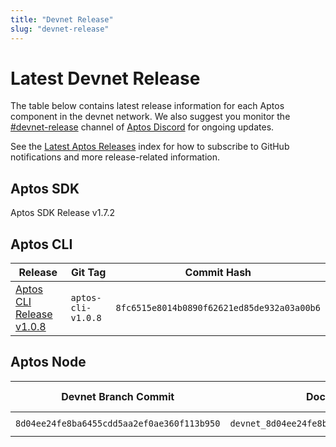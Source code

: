 ```yaml
---
title: "Devnet Release"
slug: "devnet-release"
---
```


# Latest Devnet Release

The table below contains latest release information for each Aptos component in the devnet network. We also suggest you monitor the [#devnet-release](https://discord.com/channels/945856774056083548/956692649430093904) channel of [Aptos Discord](https://discord.gg/aptoslabs) for ongoing updates.

See the [Latest Aptos Releases](./index.md) index for how to subscribe to GitHub notifications and more release-related information.

## Aptos SDK

Aptos SDK Release v1.7.2

## Aptos CLI

|Release | Git Tag | Commit Hash|
|---|---|---|
|[Aptos CLI Release v1.0.8](https://github.com/aptos-labs/aptos-core/releases/tag/aptos-cli-v1.0.8)| `aptos-cli-v1.0.8` | `8fc6515e8014b0890f62621ed85de932a03a00b6` |

## Aptos Node

|Devnet Branch Commit | Docker Image Tag | Docker Image Digest | genesis.blob SHA-256 | Waypoint | Chain ID|
|---|---|---|---|---|---|
|`8d04ee24fe8ba6455cdd5aa2ef0ae360f113b950`| `devnet_8d04ee24fe8ba6455cdd5aa2ef0ae360f113b950` | `sha256:dd407bc7cbde9a1fbc612178da5fe3c2915b9b876c12cad3cea6787c8b9409fd` | `sha256: 48d3511e63ae9cb6c640ff509ba968b27e8b7fc5ff1b9bd2ff9903c8e094e216`| `0:48ef610331343df8f048c1c2e2058167d376c435850383597416d824a86ae4b0` | 48 |